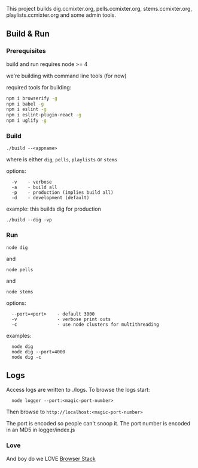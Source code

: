 

This project builds dig.ccmixter.org, pells.ccmixter.org, stems.ccmixter.org, playlists.ccmixter.org and some admin tools.

## Build & Run

### Prerequisites

build and run requires node >= 4

we're building with command line tools (for now)

required tools for building:

```bash
npm i browserify -g
npm i babel -g 
npm i eslint -g 
npm i eslint-plugin-react -g
npm i uglify -g
```

### Build

```
./build --<appname>
```

where <appname> is either `dig`, `pells`, `playlists` or `stems`

options:
```
  -v    - verbose
  -a    - build all
  -p    - production (implies build all)
  -d    - development (default)
```

example: this builds dig for production

```
./build --dig -vp
```

### Run

```
node dig
```
and 
```
node pells
```

and 
```
node stems
```
options:

```
  --port=<port>    - default 3000
  -v               - verbose print outs
  -c               - use node clusters for multithreading
```

examples:

```
  node dig
  node dig --port=4000
  node dig -c
```
  
## Logs

Access logs are written to ./logs. To browse the logs start:

```
  node logger --port:<magic-port-number>
```

Then browse to `http://localhost:<magic-port-number>`

The port is encoded so people can't snoop it. The port number is encoded in an MD5 in logger/index.js

### Love

And boy do we LOVE [Browser Stack](http://browserstack.com)
